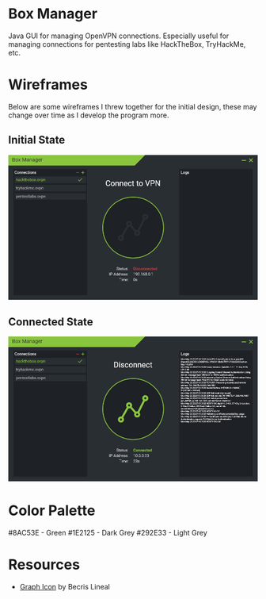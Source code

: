 # Box Manager
Java GUI for managing OpenVPN connections. Especially useful for managing connections for pentesting labs like HackTheBox, TryHackMe, etc.

# Wireframes
Below are some wireframes I threw together for the initial design, these may change over time as I develop the program more.

## Initial State
![Disconnected](Wireframes/disconnected.png)
## Connected State
![Connected](Wireframes/connected.png)

# Color Palette
#8AC53E - Green
#1E2125 - Dark Grey
#292E33 - Light Grey

# Resources
* [Graph Icon](https://www.flaticon.com/free-icon/graph_876225) by Becris Lineal